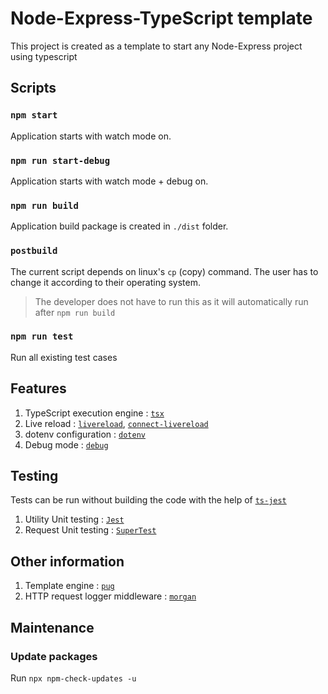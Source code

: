 # Node-Express-TypeScript template

This project is created as a template to start any Node-Express project using typescript
## Scripts

### `npm start`
Application starts with watch mode on.

### `npm run start-debug`

Application starts with watch mode + debug on.

### `npm run build`
Application build package is created in `./dist` folder.

### `postbuild`
The current script depends on linux's `cp` (copy) command.
The user has to change it according to their operating system.
> The developer does not have to run this as
> it will automatically run after `npm run build`

### `npm run test`

Run all existing test cases

## Features

1. TypeScript execution engine : [`tsx`](https://www.npmjs.com/package/tsx)
2. Live reload : [`livereload`](https://www.npmjs.com/package/livereload), [`connect-livereload`](https://www.npmjs.com/package/connect-livereload)
3. dotenv configuration : [`dotenv`](https://www.npmjs.com/package/dotenv)
4. Debug mode : [`debug`](https://www.npmjs.com/package/debug)

## Testing

Tests can be run without building the code with the help
of [`ts-jest`](https://www.npmjs.com/package/ts-jest)

1. Utility Unit testing : [`Jest`](https://jestjs.io)
2. Request Unit testing : [`SuperTest`](https://www.npmjs.com/package/supertest)

## Other information

1. Template engine : [`pug`](https://www.npmjs.com/package/pug)
2. HTTP request logger middleware : [`morgan`](https://www.npmjs.com/package/morgan)

## Maintenance

### Update packages

Run `npx npm-check-updates -u`
